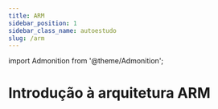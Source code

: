 ```yaml
---
title: ARM
sidebar_position: 1
sidebar_class_name: autoestudo
slug: /arm
---
```


import Admonition from '@theme/Admonition';

# Introdução à arquitetura ARM
